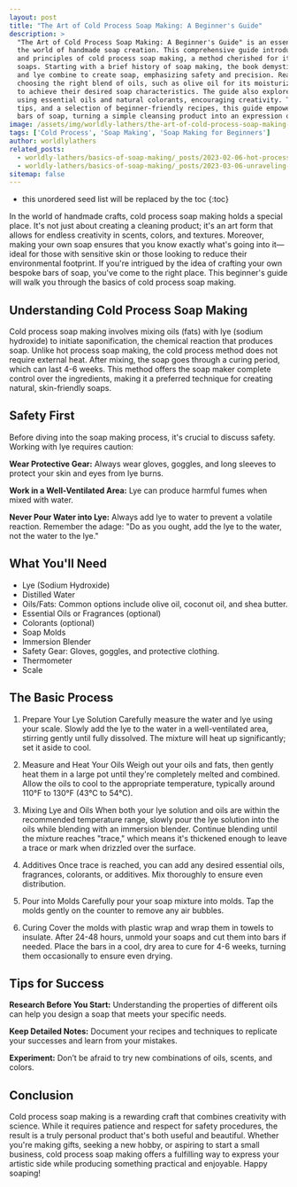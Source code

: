 ```yaml
---
layout: post
title: "The Art of Cold Process Soap Making: A Beginner's Guide"
description: >
  "The Art of Cold Process Soap Making: A Beginner's Guide" is an essential read for anyone looking to dive into
  the world of handmade soap creation. This comprehensive guide introduces readers to the foundational techniques
  and principles of cold process soap making, a method cherished for its ability to yield richly textured, natural
  soaps. Starting with a brief history of soap making, the book demystifies the saponification process, where fats
  and lye combine to create soap, emphasizing safety and precision. Readers will discover the significance of
  choosing the right blend of oils, such as olive oil for its moisturizing properties and coconut oil for lather,
  to achieve their desired soap characteristics. The guide also explores the art of scenting and coloring soaps
  using essential oils and natural colorants, encouraging creativity. Through step-by-step instructions, practical
  tips, and a selection of beginner-friendly recipes, this guide empowers aspiring soap makers to craft their own
  bars of soap, turning a simple cleansing product into an expression of personal artistry.
image: /assets/img/worldly-lathers/the-art-of-cold-process-soap-making-a-beginners-guide.jpg
tags: ['Cold Process', 'Soap Making', 'Soap Making for Beginners']
author: worldlylathers
related_posts:
  - worldly-lathers/basics-of-soap-making/_posts/2023-02-06-hot-process-vs-cold-process-soap-making.md
  - worldly-lathers/basics-of-soap-making/_posts/2023-03-06-unraveling-the-chemistry-behind-soap-making.md
sitemap: false
---
```


* this unordered seed list will be replaced by the toc
{:toc}

In the world of handmade crafts, cold process soap making holds a special place. It's not just about creating a cleaning product; it's an art form that allows for endless creativity in scents, colors, and textures. Moreover, making your own soap ensures that you know exactly what's going into it—ideal for those with sensitive skin or those looking to reduce their environmental footprint. If you're intrigued by the idea of crafting your own bespoke bars of soap, you've come to the right place. This beginner's guide will walk you through the basics of cold process soap making.

## Understanding Cold Process Soap Making

Cold process soap making involves mixing oils (fats) with lye (sodium hydroxide) to initiate saponification, the chemical reaction that produces soap. Unlike hot process soap making, the cold process method does not require external heat. After mixing, the soap goes through a curing period, which can last 4-6 weeks. This method offers the soap maker complete control over the ingredients, making it a preferred technique for creating natural, skin-friendly soaps.

## Safety First

Before diving into the soap making process, it's crucial to discuss safety. Working with lye requires caution:

**Wear Protective Gear:** Always wear gloves, goggles, and long sleeves to protect your skin and eyes from lye burns.

**Work in a Well-Ventilated Area:** Lye can produce harmful fumes when mixed with water.

**Never Pour Water into Lye:** Always add lye to water to prevent a volatile reaction. Remember the adage: "Do as you ought, add the lye to the water, not the water to the lye."

## What You'll Need

* Lye (Sodium Hydroxide)
* Distilled Water
* Oils/Fats: Common options include olive oil, coconut oil, and shea butter.
* Essential Oils or Fragrances (optional)
* Colorants (optional)
* Soap Molds
* Immersion Blender
* Safety Gear: Gloves, goggles, and protective clothing.
* Thermometer
* Scale

## The Basic Process

1. Prepare Your Lye Solution
Carefully measure the water and lye using your scale. Slowly add the lye to the water in a well-ventilated area, stirring gently until fully dissolved. The mixture will heat up significantly; set it aside to cool.

2. Measure and Heat Your Oils
Weigh out your oils and fats, then gently heat them in a large pot until they're completely melted and combined. Allow the oils to cool to the appropriate temperature, typically around 110°F to 130°F (43°C to 54°C).

3. Mixing Lye and Oils
When both your lye solution and oils are within the recommended temperature range, slowly pour the lye solution into the oils while blending with an immersion blender. Continue blending until the mixture reaches "trace," which means it's thickened enough to leave a trace or mark when drizzled over the surface.

4. Additives
Once trace is reached, you can add any desired essential oils, fragrances, colorants, or additives. Mix thoroughly to ensure even distribution.

5. Pour into Molds
Carefully pour your soap mixture into molds. Tap the molds gently on the counter to remove any air bubbles.

6. Curing
Cover the molds with plastic wrap and wrap them in towels to insulate. After 24-48 hours, unmold your soaps and cut them into bars if needed. Place the bars in a cool, dry area to cure for 4-6 weeks, turning them occasionally to ensure even drying.

## Tips for Success

**Research Before You Start:** Understanding the properties of different oils can help you design a soap that meets your specific needs.

**Keep Detailed Notes:** Document your recipes and techniques to replicate your successes and learn from your mistakes.

**Experiment:** Don’t be afraid to try new combinations of oils, scents, and colors.

## Conclusion

Cold process soap making is a rewarding craft that combines creativity with science. While it requires patience and respect for safety procedures, the result is a truly personal product that's both useful and beautiful. Whether you're making gifts, seeking a new hobby, or aspiring to start a small business, cold process soap making offers a fulfilling way to express your artistic side while producing something practical and enjoyable. Happy soaping!